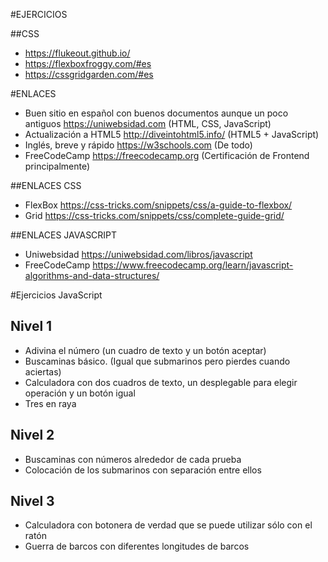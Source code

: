 #EJERCICIOS

##CSS

* https://flukeout.github.io/
* https://flexboxfroggy.com/#es
* https://cssgridgarden.com/#es

#ENLACES

* Buen sitio en español con buenos documentos aunque un poco antiguos https://uniwebsidad.com (HTML, CSS, JavaScript)
* Actualización a HTML5 http://diveintohtml5.info/ (HTML5 + JavaScript)
* Inglés, breve y rápido https://w3schools.com (De todo)
* FreeCodeCamp https://freecodecamp.org (Certificación de Frontend principalmente)

##ENLACES CSS

* FlexBox https://css-tricks.com/snippets/css/a-guide-to-flexbox/
* Grid https://css-tricks.com/snippets/css/complete-guide-grid/

##ENLACES JAVASCRIPT

* Uniwebsidad https://uniwebsidad.com/libros/javascript
* FreeCodeCamp https://www.freecodecamp.org/learn/javascript-algorithms-and-data-structures/

#Ejercicios JavaScript

## Nivel 1

* Adivina el número (un cuadro de texto y un botón aceptar)
* Buscaminas básico. (Igual que submarinos pero pierdes cuando aciertas)
* Calculadora con dos cuadros de texto, un desplegable para elegir operación y un botón igual
* Tres en raya

## Nivel 2

* Buscaminas con números alrededor de cada prueba
* Colocación de los submarinos con separación entre ellos

## Nivel 3

* Calculadora con botonera de verdad que se puede utilizar sólo con el ratón
* Guerra de barcos con diferentes longitudes de barcos
